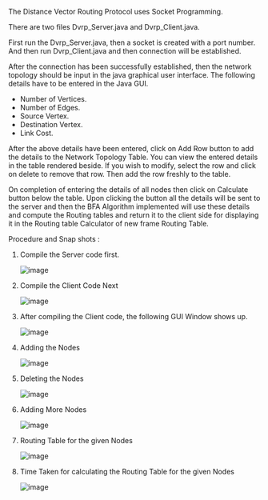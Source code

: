 The Distance Vector Routing Protocol uses Socket Programming. 

There are two files Dvrp_Server.java and Dvrp_Client.java. 

First run the Dvrp_Server.java, then a socket is created with a port number. And then run Dvrp_Client.java and then connection will be established.

After the connection has been successfully established, then the network topology should be input in the java graphical user interface. The following details have to be entered in the Java GUI.

- Number of Vertices.
-	Number of Edges.
-	Source Vertex.
-	Destination Vertex.
-	Link Cost.

After the above details have been entered, click on Add Row button to add the details to the Network Topology Table. 
You can view the entered details in the table rendered beside. If you wish to modify, select the row and click on delete to remove that row. Then add the row freshly to the table. 

On completion of entering the details of all nodes then click on Calculate button below the table. Upon clicking the button all the details will be sent to the server and then the BFA Algorithm implemented will use these details and compute the Routing tables and return it to the client side for displaying it in the Routing table Calculator of new frame Routing Table.


Procedure and Snap shots :

1. Compile the Server code first.
   
   ![image](https://github.com/Yaswanth-Avvaru/Enhancement_of_Routing_Table_Calculator_for_DVRP_and_LSRP/assets/88758475/c84cb03c-7599-4e91-b654-9692ba5eb208)

2. Compile the Client Code Next
   
   ![image](https://github.com/Yaswanth-Avvaru/Enhancement_of_Routing_Table_Calculator_for_DVRP_and_LSRP/assets/88758475/c3625ec8-050a-492a-883b-ab7de64bb6e8)

3. After compiling the Client code, the following GUI Window shows up.
   
   ![image](https://github.com/Yaswanth-Avvaru/Enhancement_of_Routing_Table_Calculator_for_DVRP_and_LSRP/assets/88758475/1f83ddf0-6278-4fbc-a547-cd3ee0449cf1)

4. Adding the Nodes
   
   ![image](https://github.com/Yaswanth-Avvaru/Enhancement_of_Routing_Table_Calculator_for_DVRP_and_LSRP/assets/88758475/888ab24a-3c5b-4d63-8083-f36bf19aa002)

5. Deleting the Nodes
   
   ![image](https://github.com/Yaswanth-Avvaru/Enhancement_of_Routing_Table_Calculator_for_DVRP_and_LSRP/assets/88758475/ff113418-ed97-4a8c-a237-31ac0d2fff0e)

6. Adding More Nodes
    
   ![image](https://github.com/Yaswanth-Avvaru/Enhancement_of_Routing_Table_Calculator_for_DVRP_and_LSRP/assets/88758475/8bb11df5-a579-4036-8b5a-9f9fb002d515)

7. Routing Table for the given Nodes
    
   ![image](https://github.com/Yaswanth-Avvaru/Enhancement_of_Routing_Table_Calculator_for_DVRP_and_LSRP/assets/88758475/4ac1efc0-9c21-472f-be49-2270cab529d2)

8. Time Taken for calculating the Routing Table for the given Nodes
    
   ![image](https://github.com/Yaswanth-Avvaru/Enhancement_of_Routing_Table_Calculator_for_DVRP_and_LSRP/assets/88758475/2c1aa5d2-7fe0-4623-974a-ae593978cec6)
